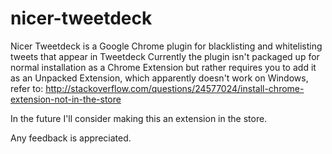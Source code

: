 # nicer-tweetdeck
Nicer Tweetdeck is a Google Chrome plugin for blacklisting and whitelisting tweets that appear in Tweetdeck
Currently the plugin isn't packaged up for normal installation as a Chrome Extension but rather requires you
to add it as an Unpacked Extension, which apparently doesn't work on Windows, refer to: http://stackoverflow.com/questions/24577024/install-chrome-extension-not-in-the-store

In the future I'll consider making this an extension in the store.

Any feedback is appreciated.
